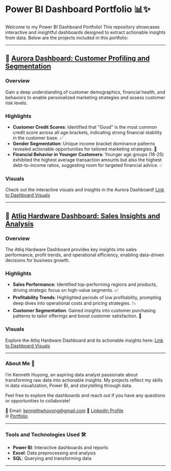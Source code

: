 # Power BI Dashboard Portfolio 📊✨

Welcome to my Power BI Dashboard Portfolio! This repository showcases interactive and insightful dashboards designed to extract actionable insights from data. Below are the projects included in this portfolio:

---

## 🌌 [Aurora Dashboard: Customer Profiling and Segmentation](https://github.com/Yungssu/PowerBIDashboard/tree/main/AuroraDashboard)

### Overview
Gain a deep understanding of customer demographics, financial health, and behaviors to enable personalized marketing strategies and assess customer risk levels.

### Highlights
- **Customer Credit Scores**: Identified that "Good" is the most common credit score across all age brackets, indicating strong financial stability in the customer base. ✅  
- **Gender Segmentation**: Unique income bracket dominance patterns revealed actionable opportunities for tailored marketing strategies. 👥  
- **Financial Behavior in Younger Customers**: Younger age groups (18-25) exhibited the highest average transaction amounts but also the highest debt-to-income ratios, suggesting room for targeted financial advice. 💡  

### Visuals
Check out the interactive visuals and insights in the Aurora Dashboard! [Link to Dashboard Visuals](https://github.com/Yungssu/PowerBIDashboard/tree/main/AuroraDashboard)  

---

## 🏢 [Atliq Hardware Dashboard: Sales Insights and Analysis](https://github.com/Yungssu/PowerBIDashboard/tree/main/AtliqDashboard)

### Overview
The Atliq Hardware Dashboard provides key insights into sales performance, profit trends, and operational efficiency, enabling data-driven decisions for business growth.

### Highlights
- **Sales Performance**: Identified top-performing regions and products, driving strategic focus on high-value segments. 📈  
- **Profitability Trends**: Highlighted periods of low profitability, prompting deep dives into operational costs and pricing strategies. 📉  
- **Customer Segmentation**: Gained insights into customer purchasing patterns to tailor offerings and boost customer satisfaction. 💼  

### Visuals
Explore the Atliq Hardware Dashboard and its actionable insights here: [Link to Dashboard Visuals](https://github.com/Yungssu/PowerBIDashboard/tree/main/AtliqDashboard)

---

### About Me 🌟
I’m Kenneth Huyong, an aspiring data analyst passionate about transforming raw data into actionable insights. My projects reflect my skills in data visualization, Power BI, and storytelling through data.

Feel free to explore the dashboards and reach out if you have any questions or opportunities to collaborate!

📧 Email: kennethwhoyong@gmail.com 
💼 [LinkedIn Profile](https://www.linkedin.com/in/kenneth-huyong-b255352b4/)  
🌐 [Portfolio](https://github.com/Yungssu/kennethHuyong.github.io)

---

### Tools and Technologies Used 🛠️
- **Power BI**: Interactive dashboards and reports
- **Excel**: Data preprocessing and analysis
- **SQL**: Querying and transforming data

---
